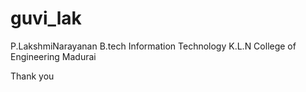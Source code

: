 # guvi_lak
P.LakshmiNarayanan 
B.tech Information Technology
K.L.N College of Engineering
Madurai


Thank you
